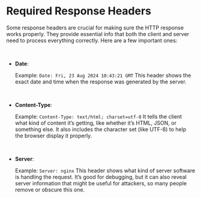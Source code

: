 # Required Response Headers

Some response headers are crucial for making sure the HTTP response works properly. They provide essential info that both the client and server need to process everything correctly. Here are a few important ones:

<br>

- **Date**:

  Example: ``Date: Fri, 23 Aug 2024 10:43:21 GMT``
  This header shows the exact date and time when the response was generated by the server.

<br>

- **Content-Type**:

  Example: ``Content-Type: text/html; charset=utf-8``
  It tells the client what kind of content it’s getting, like whether it’s HTML, JSON, or something else. It also includes the character set (like UTF-8) to help the browser display it properly.

<br>

- **Server**:

  Example: ``Server: nginx``
  This header shows what kind of server software is handling the request. It’s good for debugging, but it can also reveal server information that might be useful for attackers, so many people remove or obscure this one.